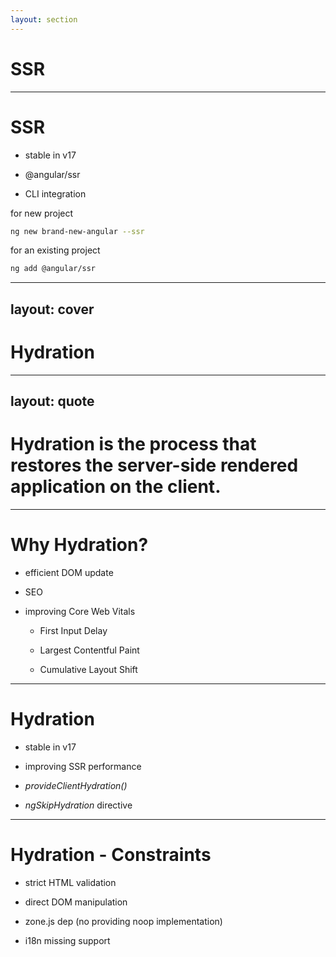 ```yaml
---
layout: section
---
```


# SSR

---

# SSR

<v-clicks>

- stable in v17

- @angular/ssr

- CLI integration

</v-clicks>

<v-clicks>

for new project

```bash
ng new brand-new-angular --ssr
```

</v-clicks>

<v-clicks>

for an existing project

```bash
ng add @angular/ssr
```

</v-clicks>

---
layout: cover
---

# Hydration

---
layout: quote
---

# Hydration is the process that restores the server-side rendered application on the client.

---

# Why Hydration?

<v-clicks>

- efficient DOM update

- SEO

- improving Core Web Vitals

    - First Input Delay

    - Largest Contentful Paint

    - Cumulative Layout Shift

</v-clicks>

---

# Hydration

<v-clicks>

- stable in v17

- improving SSR performance

- *provideClientHydration()*

- *ngSkipHydration* directive

</v-clicks>

---

# Hydration - Constraints

<v-clicks>

- strict HTML validation

- direct DOM manipulation

- zone.js dep (no providing noop implementation)

- i18n missing support

</v-clicks>